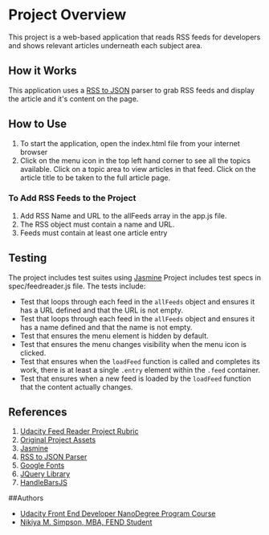 # Project Overview

This project is a web-based application that reads RSS feeds for developers and shows relevant articles underneath each subject area. 

## How it Works
This application uses a [RSS to JSON](https://rsstojson.udacity.com/parseFeed) parser to grab RSS feeds and display the article and it's content on the page.

## How to Use
1. To start the application, open the index.html file from your internet browser
2. Click on the menu icon in the top left hand corner to see all the topics available. Click on a topic area to view articles in that feed. Click on the article title to be taken to the full article page.



### To Add RSS Feeds to the Project
1. Add RSS Name and URL to the allFeeds array in the app.js file. 
2. The RSS object must contain a name and URL.
3. Feeds must contain at least one article entry

## Testing
The project includes test suites using [Jasmine](http://jasmine.github.io/) Project includes test specs in spec/feedreader.js file. The tests include:

* Test that loops through each feed in the `allFeeds` object and ensures it has a URL defined and that the URL is not empty.
* Test that loops through each feed in the `allFeeds` object and ensures it has a name defined and that the name is not empty.
* Test that ensures the menu element is hidden by default.
* Test that ensures the menu changes visibility when the menu icon is clicked.
* Test that ensures when the `loadFeed` function is called and completes its work, there is at least a single `.entry` element within the `.feed` container.
* Test that ensures when a new feed is loaded by the `loadFeed` function that the content actually changes.

## References
1. [Udacity Feed Reader Project Rubric](https://review.udacity.com/#!/projects/3442558598/rubric)
2. [Original Project Assets](http://github.com/udacity/frontend-nanodegree-feedreader)
3. [Jasmine](http://jasmine.github.io/)
4. [RSS to JSON Parser](https://rsstojson.udacity.com/parseFeed)
5. [Google Fonts](http://fonts.googleapis.com)
6. [JQuery Library](http://ajax.googleapis.com/ajax/libs/jquery/2.1.1/jquery.min.js)
7. [HandleBarsJS](http://cdn.jsdelivr.net/handlebarsjs/2.0.0/handlebars.min.js)

##Authors
* [Udacity Front End Developer NanoDegree Program Course](http://udacity.com)
* [Nikiya M. Simpson, MBA, FEND Student](http://github.com/nikiyasimpson)